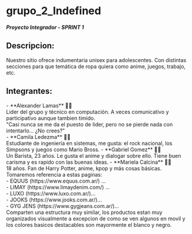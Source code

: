 # grupo_2_Indefined
**_Proyecto Integrador - SPRINT 1_**

## Descripcion: 
Nuestro sitio ofrece indumentaria unisex para adolescentes. Con distintas secciones para que temática de ropa quiera como anime, juegos, trabajo, etc.

## Integrantes: 
<!-->
- **Alexander Lamas** 👨‍💻 <br>
Lider del grupo y técnico en computación. A veces comunicativo y participativo aunque tambien tímido.<br> "Casi nunca se me da el puesto de lider, pero no se pierde nada con intentarlo... ¿No crees?"<br>
- **Camila Ledezma** 👩‍💻 <br>
Estudiante de ingeniería en sistemas, me gusta: el rock nacional, los Simpsons y juegos como Mario Bross.
- **Gabriel Gomez** 👨‍💻 <br>
Un Barista, 23 años. Le gusta el anime y dialogar sobre ello. Tiene buen carisma y es rapido con las buenas ideas.
- **Mariela Calcina** 👩‍💻<br>
18 años. Fan de Harry Potter, anime, kpop y más cosas básicas.<br>

Tomaremos referencia a estas paginas:<br>
    - EQUUS (https://www.equus.com.ar/) ... <br>

    - LIMAY (https://www.limaydenim.com/) ... <br>

    - LUXO (https://www.luxo.com.ar/)... <br>

    - JOOKS (https://www.jooks.com.ar/)... <br>

    - GYG JENS (https://www.gygjeans.com.ar/)... <br>

Comparten una estructura muy similar, los productos estan muy organizados visualmente a excepcion de como se ven algunos en movil y los colores basicos destacables son mayormente el blanco y negro.
